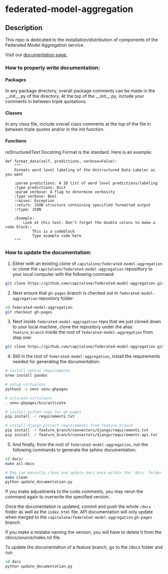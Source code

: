 # federated-model-aggregation
## Description
This repo is dedicated to the installation/distribution of components of the Federated Model Aggregation service.

Visit our [documentation page.](https://capitalone.github.io/federated-model-aggregation/)

### How to properly write documentation:

#### Packages
In any package directory, overall package comments can be made in the
\_\_init\_\_.py of the directory. At the top of the \_\_init\_\_.py,
include your comments in between triple quotations.

#### Classes
In any class file, include overall class comments at the top of the file
in between triple quotes and/or in the init function.

#### Functions
reStructuredText Docstring Format is the standard. Here is an example:

    def format_data(self, predictions, verbose=False):
        """
        Formats word level labeling of the Unstructured Data Labeler as you want

        :param predictions: A 2D list of word level predictions/labeling
        :type predictions: Dict
        :param verbose: A flag to determine verbosity
        :type verbose: Bool
        :raises: Exception
        :return: JSON structure containing specified formatted output
        :rtype: JSON

        :Example:
            Look at this test. Don't forget the double colons to make a code block::
                This is a codeblock
                Type example code here
        """

### How to update the documentation:

1. Either with an existing clone of `capitalone/federated-model-aggregation` or clone the `capitalone/federated-model-aggregation` reposittory to your local computer with the following command:
```bash
git clone https://github.com/capitalone/federated-model-aggregation.git
```

2. Next ensure that `gh-pages` branch is checked out in `federated-model-aggregation` repository folder:
```bash
cd federated-model-aggregation
git checkout gh-pages
```

3. Next inside `federated-model-aggregation` repo that we just cloned down to your local machine, clone the repository under the alias `feature_branch` inside the root of `federated-model-aggregation` from step one:
```bash
git clone https://github.com/capitalone/federated-model-aggregation.git feature_branch
```

4. Still in the root of `federated-model-aggregation`, install the requirements needed for generating the documentation:
```bash
# install sphinx requirements
brew install pandoc

# setup virtualenv
python3 -m venv venv-ghpages

# activate virtulaenv
. venv-ghpages/bin/activate

# install python reqs for gh-pages
pip install -r requirements.txt

# install django project requirements from feature branch
pip install -r feature_branch/connectors/django/requirements.txt
pip install -r feature_branch/connectors/django/requirements-api.txt
```

5. And finally, from the root of `federated-model-aggregation`, run the following commands to generate the sphinx documentation:
```bash
cd docs/
make all-docs

# One can manually clean and update docs once within the `docs` folder
make clean
python update_documentation.py
```

If you make adjustments to the code comments, you may rerun the command again to overwrite the specified version.

Once the documentation is updated, commit and push the whole
`/docs` folder as well as the `index.html` file. API documentation
will only update when merged to the `capitalone/federated-model-aggregation` `gh-pages` branch.

If you make a mistake naming the version, you will have to delete it from
the /docs/source/index.rst file.

To update the documentation of a feature branch, go to the /docs folder
and run:
```bash
cd docs
python update_documentation.py
```
